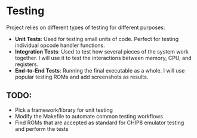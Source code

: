 # Testing
Project relies on different types of testing for different purposes:
- **Unit Tests**: Used for testing small units of code. Perfect for testing individual opcode handler functions.
- **Integration Tests**: Used to test how several pieces of the system work together. I will use it to test the interactions between memory, CPU, and registers.
- **End-to-End Tests**: Running the final executable as a whole. I will use popular testing ROMs and add screenshots as results.

## TODO:
- Pick a framework/library for unit testing
- Modify the Makefile to automate common testing workflows
- Find ROMs that are accepted as standard for CHIP8 emulator testing and perform the tests

